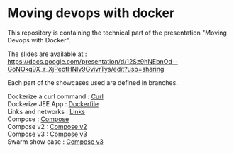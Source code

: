 # Moving devops with docker

This repository is containing the technical part of the presentation "Moving Devops with Docker".

The slides are available at : https://docs.google.com/presentation/d/12Sz9hNEbnOd--GoNOkq9X_r_XjPeotHNlv9GvivrTys/edit?usp=sharing

Each part of the showcases used are defined in branches.

Dockerize a curl command : [Curl](https://github.com/fteychene/movings-devops-with-docker/tree/curl)  
Dockerize JEE App :  [Dockerfile](https://github.com/fteychene/movings-devops-with-docker/tree/dockerfile)  
Links and networks : [Links](https://github.com/fteychene/movings-devops-with-docker/tree/links)  
Compose : [Compose](https://github.com/fteychene/movings-devops-with-docker/tree/compose)  
Compose v2 : [Compose v2](https://github.com/fteychene/movings-devops-with-docker/tree/compose2)  
Compose v3 : [Compose v3](https://github.com/fteychene/movings-devops-with-docker/tree/compose3)  
Swarm show case : [Compose v3](https://github.com/fteychene/movings-devops-with-docker/tree/swarm)  
